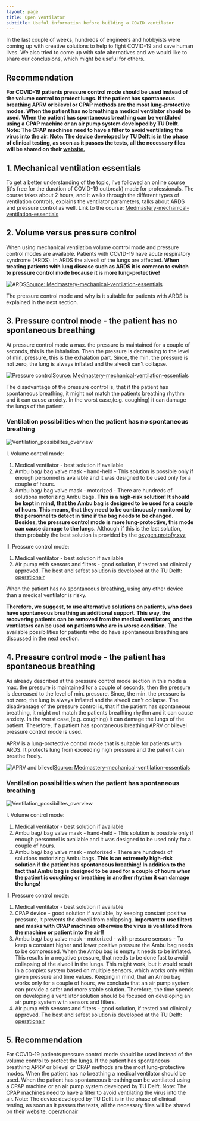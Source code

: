 ```yaml
---
layout: page
title: Open Ventilator
subtitle: Useful information before building a COVID ventilator
---
```



In the last couple of weeks, hundreds of engineers and hobbyists were coming up with creative solutions to help to fight COVID-19 and save human lives. We also tried to come up with safe alternatives and we would like to share our conclusions, which might be useful for others. 

## Recommendation ##

**For COVID-19 patients pressure control mode should be used instead of the volume control to protect lungs. If the patient has spontaneous breathing APRV or bilevel or CPAP methods are the most lung-protective modes.
When the patient has no breathing a medical ventilator should be used. When the patient has spontaneous breathing can be ventilated using a CPAP machine or an air pump system developed by TU Delft. 
Note: The CPAP machines need to have a filter to avoid ventilating the virus into the air. 
Note: The device developed by TU Delft is in the phase of clinical testing, as soon as it passes the tests, all the necessary files will be shared on their [website.](https://www.operationair.org/)**


## 1. Mechanical ventilation essentials
To get a better understanding of the topic, I've followed an online course (it's free for the duration of COVID-19 outbreak) made for professionals. The course takes about 2 hours, and it walks through the different types of ventilation controls, explains the ventilator parameters, talks about ARDS and pressure control as well.
Link to the course:
[Medmastery-mechanical-ventilation-essentials](https://www.medmastery.com/course/mechanical-ventilation-essentials)

## 2. Volume versus pressure control
When using mechanical ventilation volume control mode and pressure control modes are available.  Patients with COVID-19 have acute respiratory syndrome (ARDS). In ARDS the alveoli of the lungs are affected. **When treating patients with lung disease such as ARDS it is common to switch to pressure control mode because it is more lung-protective!**

![ARDS](/img/ards.png)[Source: Medmastery-mechanical-ventilation-essentials](https://www.medmastery.com/course/mechanical-ventilation-essentials)


The pressure control mode and why is it suitable for patients with ARDS is explained in the next section.


## 3. Pressure control mode - the patient has no spontaneous breathing
At pressure control mode a max. the pressure is maintained for a couple of seconds, this is the inhalation. Then the pressure is decreasing to the level of min. pressure, this is the exhalation part. Since, the min. the pressure is not zero, the lung is always inflated and the alveoli can't collapse.

![Pressure control](/img/pressure_control.png)[Source: Medmastery-mechanical-ventilation-essentials](https://www.medmastery.com/course/mechanical-ventilation-essentials)

The disadvantage of the pressure control is, that if the patient has spontaneous breathing, it might not match the patients breathing rhythm and it can cause anxiety. In the worst case,(e.g. coughing) it can damage the lungs of the patient.

### Ventilation possibilities when the patient has no spontaneous breathing ###

![Ventilation_possibilites_overview](/img/no_spontaneous_breathing.png)


I. Volume control mode:
  1. Medical ventilator - best solution if available
  2. Ambu bag/ bag valve mask - hand-held - This solution is possible only if enough personnel is available and it was designed to be used only for a couple of hours. 
  3. Ambu bag/ bag valve mask - motorized - There are hundreds of solutions motorizing Ambu bags. **This is a high-risk solution!  It should be kept in mind, that the Ambu bag is designed to be used for a couple of hours. This means, that they need to be continuously monitored by the personnel to detect in time if the bag needs to be changed. Besides, the pressure control mode is more lung-protective, this mode can cause damage to the lungs.**
Although if this is the last solution, then probably the best solution is provided by the [oxygen.protofy.xyz](https://www.oxygen.protofy.xyz/)

II. Pressure control mode:
  1. Medical ventilator - best solution if available
  2. Air pump with sensors and filters - good solution, if tested and clinically approved. The best and safest solution is developed at the TU Delft: [operationair](https://www.operationair.org/en)
  
  When the patient has no spontaneous breathing, using any other device than a medical ventilator is risky.
  
  **Therefore, we suggest, to use alternative solutions on patients, who does have spontaneous breathing as additional support. This way, the recovering patients can be removed from the medical ventilators, and the ventilators can be used on patients who are in worse condition.**
The available possibilities for patients who do have spontaneous breathing are discussed in the next section.
  
  
  
## 4. Pressure control mode - the patient has spontaneous breathing
As already described at the pressure control mode section in this mode a max. the pressure is maintained for a couple of seconds, then the pressure is decreased to the level of min. pressure. Since, the min. the pressure is not zero, the lung is always inflated and the alveoli can't collapse. The disadvantage of the pressure control is, that if the patient has spontaneous breathing, it might not match the patients breathing rhythm and it can cause anxiety. In the worst case,(e.g. coughing) it can damage the lungs of the patient. 
Therefore, if a patient has spontaneous breathing APRV or bilevel pressure control mode is used. 

APRV is a lung-protective control mode that is suitable for patients with ARDS.  It protects lung from exceeding high pressure and the patient can breathe freely.

![APRV and bilevel](/img/aprv_bilevel.png)[Source: Medmastery-mechanical-ventilation-essentials](https://www.medmastery.com/course/mechanical-ventilation-essentials)


### Ventilation possibilities when the patient has spontaneous breathing ###

![Ventilation_possibilites_overview](/img/spontaneous_breathing.png)


I. Volume control mode:
  1. Medical ventilator - best solution if available
  2. Ambu bag/ bag valve mask - hand-held - This solution is possible only if enough personnel is available and it was designed to be used only for a couple of hours. 
  3. Ambu bag/ bag valve mask - motorized - There are hundreds of solutions motorizing Ambu bags. **This is an extremely high-risk solution if the patient has spontaneous breathing!  In addition to the fact that Ambu bag is designed to be used for a couple of hours when the patient is coughing or breathing in another rhythm it can damage the lungs!**


II. Pressure control mode:
  1. Medical ventilator - best solution if available
  2. CPAP device - good solution if available, by keeping constant positive pressure, it prevents the alveoli from collapsing. **Important to use filters and masks with CPAP machines otherwise the virus is ventilated from the machine or patient into the air!!**
  3. Ambu bag/ bag valve mask - motorized - with pressure sensors - To keep a constant higher and lower positive pressure the Ambu bag needs to be compressed. When the Ambu bag is empty it needs to be inflated. This results in a negative pressure, that needs to be done fast to avoid collapsing of the alveoli in the lungs. This might work, but it would result in a complex system based on multiple sensors, which works only within given pressure and time values. Keeping in mind, that an Ambu bag works only for a couple of hours, we conclude that an air pump system can provide a safer and more stable solution. Therefore, the time spends on developing a ventilator solution should be focused on developing an air pump system with sensors and filters.
  3. Air pump with sensors and filters - good solution, if tested and clinically approved. The best and safest solution is developed at the TU Delft: [operationair](https://www.operationair.org/en)


## 5. Recommendation ##
  
For COVID-19 patients pressure control mode should be used instead of the volume control to protect the lungs. If the patient has spontaneous breathing APRV or bilevel or CPAP methods are the most lung-protective modes.
When the patient has no breathing a medical ventilator should be used. When the patient has spontaneous breathing can be ventilated using a CPAP machine or an air pump system developed by TU Delft. 
Note: The CPAP machines need to have a filter to avoid ventilating the virus into the air. 
Note: The device developed by TU Delft is in the phase of clinical testing, as soon as it passes the tests, all the necessary files will be shared on their website. [operationair](https://www.operationair.org/)
